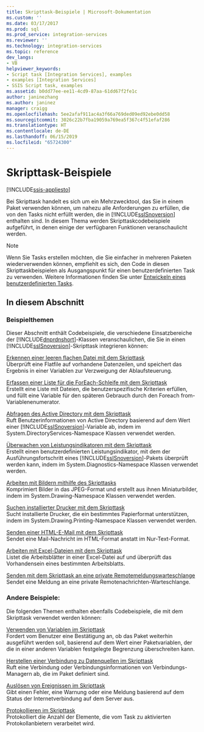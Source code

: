 ```yaml
---
title: Skripttask-Beispiele | Microsoft-Dokumentation
ms.custom: ''
ms.date: 03/17/2017
ms.prod: sql
ms.prod_service: integration-services
ms.reviewer: ''
ms.technology: integration-services
ms.topic: reference
dev_langs:
- VB
helpviewer_keywords:
- Script task [Integration Services], examples
- examples [Integration Services]
- SSIS Script task, examples
ms.assetid: b0dd77ee-ee11-4cd9-87aa-61dd67f2fe1c
author: janinezhang
ms.author: janinez
manager: craigg
ms.openlocfilehash: 5ee2afaf911ac4a3f66a769ded09ed92ebe0dd58
ms.sourcegitcommit: 3026c22b7fba19059a769ea5f367c4f51efaf286
ms.translationtype: HT
ms.contentlocale: de-DE
ms.lasthandoff: 06/15/2019
ms.locfileid: "65724300"
---
```

# <a name="script-task-examples"></a>Skripttask-Beispiele

[!INCLUDE[ssis-appliesto](../../includes/ssis-appliesto-ssvrpluslinux-asdb-asdw-xxx.md)]


  Bei Skripttask handelt es sich um ein Mehrzwecktool, das Sie in einem Paket verwenden können, um nahezu alle Anforderungen zu erfüllen, die von den Tasks nicht erfüllt werden, die in [!INCLUDE[ssISnoversion](../../includes/ssisnoversion-md.md)] enthalten sind. In diesem Thema werden Skripttaskcodebeispiele aufgeführt, in denen einige der verfügbaren Funktionen veranschaulicht werden.  
  
> [!NOTE]  
>  Wenn Sie Tasks erstellen möchten, die Sie einfacher in mehreren Paketen wiederverwenden können, empfiehlt es sich, den Code in diesen Skripttaskbeispielen als Ausgangspunkt für einen benutzerdefinierten Task zu verwenden. Weitere Informationen finden Sie unter [Entwickeln eines benutzerdefinierten Tasks](../../integration-services/extending-packages-custom-objects/task/developing-a-custom-task.md).  
  
## <a name="in-this-section"></a>In diesem Abschnitt  
  
### <a name="example-topics"></a>Beispielthemen  
 Dieser Abschnitt enthält Codebeispiele, die verschiedene Einsatzbereiche der [!INCLUDE[dnprdnshort](../../includes/dnprdnshort-md.md)]-Klassen veranschaulichen, die Sie in einen [!INCLUDE[ssISnoversion](../../includes/ssisnoversion-md.md)]-Skripttask integrieren können:  
  
 [Erkennen einer leeren flachen Datei mit dem Skripttask](../../integration-services/extending-packages-scripting-task-examples/detecting-an-empty-flat-file-with-the-script-task.md)  
 Überprüft eine Flatfile auf vorhandene Datenzeilen, und speichert das Ergebnis in einer Variablen zur Verzweigung der Ablaufsteuerung.  
  
 [Erfassen einer Liste für die ForEach-Schleife mit dem Skripttask](../../integration-services/extending-packages-scripting-task-examples/gathering-a-list-for-the-foreach-loop-with-the-script-task.md)  
 Erstellt eine Liste mit Dateien, die benutzerspezifische Kriterien erfüllen, und füllt eine Variable für den späteren Gebrauch durch den Foreach from-Variablenenumerator.  
  
 [Abfragen des Active Directory mit dem Skripttask](../../integration-services/extending-packages-scripting-task-examples/querying-the-active-directory-with-the-script-task.md)  
 Ruft Benutzerinformationen von Active Directory basierend auf dem Wert einer [!INCLUDE[ssISnoversion](../../includes/ssisnoversion-md.md)]-Variable ab, indem im System.DirectoryServices-Namespace Klassen verwendet werden.  
  
 [Überwachen von Leistungsindikatoren mit dem Skripttask](../../integration-services/extending-packages-scripting-task-examples/monitoring-performance-counters-with-the-script-task.md)  
 Erstellt einen benutzerdefinierten Leistungsindikator, mit dem der Ausführungsfortschritt eines [!INCLUDE[ssISnoversion](../../includes/ssisnoversion-md.md)]-Pakets überprüft werden kann, indem im System.Diagnostics-Namespace Klassen verwendet werden.  
  
 [Arbeiten mit Bildern mithilfe des Skripttasks](../../integration-services/extending-packages-scripting-task-examples/working-with-images-with-the-script-task.md)  
 Komprimiert Bilder in das JPEG-Format und erstellt aus ihnen Miniaturbilder, indem im System.Drawing-Namespace Klassen verwendet werden.  
  
 [Suchen installierter Drucker mit dem Skripttask](../../integration-services/extending-packages-scripting-task-examples/finding-installed-printers-with-the-script-task.md)  
 Sucht installierte Drucker, die ein bestimmtes Papierformat unterstützen, indem im System.Drawing.Printing-Namespace Klassen verwendet werden.  
  
 [Senden einer HTML-E-Mail mit dem Skripttask](../../integration-services/extending-packages-scripting-task-examples/sending-an-html-mail-message-with-the-script-task.md)  
 Sendet eine Mail-Nachricht im HTML-Format anstatt im Nur-Text-Format.  
  
 [Arbeiten mit Excel-Dateien mit dem Skripttask](../../integration-services/extending-packages-scripting-task-examples/working-with-excel-files-with-the-script-task.md)  
 Listet die Arbeitsblätter in einer Excel-Datei auf und überprüft das Vorhandensein eines bestimmten Arbeitsblatts.  
  
 [Senden mit dem Skripttask an eine private Remotemeldungswarteschlange](../../integration-services/extending-packages-scripting-task-examples/sending-to-a-remote-private-message-queue-with-the-script-task.md)  
 Sendet eine Meldung an eine private Remotenachrichten-Warteschlange.  
  
### <a name="other-examples"></a>Andere Beispiele:  
 Die folgenden Themen enthalten ebenfalls Codebeispiele, die mit dem Skripttask verwendet werden können:  
  
 [Verwenden von Variablen im Skripttask](../../integration-services/extending-packages-scripting/task/using-variables-in-the-script-task.md)  
 Fordert vom Benutzer eine Bestätigung an, ob das Paket weiterhin ausgeführt werden soll, basierend auf dem Wert einer Paketvariablen, der die in einer anderen Variablen festgelegte Begrenzung überschreiten kann.  
  
 [Herstellen einer Verbindung zu Datenquellen im Skripttask](../../integration-services/extending-packages-scripting/task/connecting-to-data-sources-in-the-script-task.md)  
 Ruft eine Verbindung oder Verbindungsinformationen von Verbindungs-Managern ab, die im Paket definiert sind.  
  
 [Auslösen von Ereignissen im Skripttask](../../integration-services/extending-packages-scripting/task/raising-events-in-the-script-task.md)  
 Gibt einen Fehler, eine Warnung oder eine Meldung basierend auf dem Status der Internetverbindung auf dem Server aus.  
  
 [Protokollieren im Skripttask](../../integration-services/extending-packages-scripting/task/logging-in-the-script-task.md)  
 Protokolliert die Anzahl der Elemente, die vom Task zu aktivierten Protokollanbietern verarbeitet wird.  
  
  
